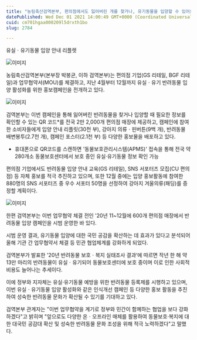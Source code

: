 ```yaml
---
title: "농림축산검역본부, 편의점에서도 잃어버린 개를 찾거나, 유기동물을 입양할 수 있어요!"
datePublished: Wed Dec 01 2021 14:00:49 GMT+0000 (Coordinated Universal Time)
cuid: cm701hgaa000209l5drxth1bo
slug: 2784

---
```



유실ㆍ유기동물 입양 안내 리플렛

![이미지](https://cdn.hashnode.com/res/hashnode/image/upload/v1739251574624/26093ae4-7832-4afd-8a6d-04e82d9b2192.png)

농림축산검역본부(본부장 박봉균, 이하 검역본부)는 편의점 기업(GS 리테일, BGF 리테일)과 업무협약서(MOU)를 체결하고, 지난 4월부터 12월까지 유실ㆍ유기 반려동물 입양 활성화를 위한 홍보캠페인을 전개하고 있다.

![이미지](https://cdn.hashnode.com/res/hashnode/image/upload/v1739251576324/d5667079-ec55-4330-8547-3fe7565eb977.png)

검역본부는 이번 캠페인을 통해 잃어버린 반려동물을 찾거나 입양할 때 필요한 정보를 확인할 수 있는 QR 코드*를 전국 2만 2,000개 편의점 매장에 제공하고, 캠페인에 참여한 소비자들에게 입양 안내 리플릿(30천 부), 강아지 의류ㆍ핀버튼(9백 개), 반려동물 배변봉투(2.7천 개), 캠페인 포스터(2.1천 부) 등 다양한 홍보물을 배포하고 있다.

* 휴대폰으로 QR코드를 스캔하면 '동물보호관리시스템(APMS)' 접속을 통해 전국 약 280개소 동물보호센터에서 보호 중인 유실‧유기동물 정보 확인 가능

편의점 기업에서도 반려동물 입양 안내 교육(GS 리테일), SNS 서포터즈 모집(CU 편의점) 등 자체 홍보를 적극 추진하고 있으며, 또한 12월 중에는 입양 홍보활동에 참여한 880명의 SNS 서포터즈 중 우수 서포터 50명을 선정하여 강아지 겨울의류(패딩)를 증정할 계획이다.

![이미지](https://cdn.hashnode.com/res/hashnode/image/upload/v1739251578593/6907949c-b001-4fcb-85c0-d1df19824b06.png)

한편 검역본부는 이번 업무협약 체결 전인 '20년 11~12월에 600개 편의점 매장에서 반려동물 입양 캠페인을 시범 운영한 바 있다.

시범 운영 결과, 유기동물 입양에 대한 국민 공감을 확산하는 데 효과가 있다고 분석되어 올해 기관 간 업무협약서 체결 등 민관 협업체계를 강화하게 되었다.

검역본부가 발표한 '20년 반려동물 보호ㆍ복지 실태조사 결과‘에 따르면 작년 한 해 약 13만 마리의 반려동물이 유실ㆍ유기되어 동물보호센터에 보호 중이며 이로 인한 사회적 비용도 늘어나는 추세이다.

이에 정부와 지자체는 유실‧유기동물 예방을 위한 반려동물 등록제를 시행하고 있으며, 이번 유실ㆍ유기동물 입양 활성화와 같은 인식개선 캠페인 등 다양한 홍보 활동을 추진하여 성숙한 반려동물 문화가 확산될 수 있기를 기대하고 있다.

검역본부 관계자는 "이번 업무협약을 계기로 정부와 민간이 함께하는 협업을 보다 강화하겠다"고 밝히며 "앞으로도 다양한 온ㆍ오프라인 매체를 활용하여 동물보호‧복지에 대한 대국민 공감대 확산 및 성숙한 반려동물 문화 조성을 위해 적극 노력하겠다"고 말했다.